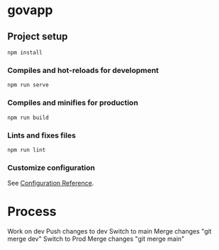 # govapp

## Project setup
```
npm install
```

### Compiles and hot-reloads for development
```
npm run serve
```

### Compiles and minifies for production
```
npm run build
```

### Lints and fixes files
```
npm run lint
```

### Customize configuration
See [Configuration Reference](https://cli.vuejs.org/config/).

# Process
Work on dev
Push changes to dev
Switch to main 
Merge changes "git merge dev"
Switch to Prod
Merge changes "git merge main"
